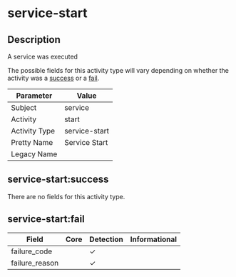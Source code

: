 service-start
=============

Description
-----------
A service was executed

The possible fields for this activity type will vary depending on whether the activity was a [success](#service-startsuccess) or a [fail](#service-startfail).

| Parameter     | Value         |
| ------------- | ------------- |
| Subject       | service       |
| Activity      | start         |
| Activity Type | service-start |
| Pretty Name   | Service Start |
| Legacy Name   |               |

service-start:success
---------------------

There are no fields for this activity type.


service-start:fail
------------------

| Field          | Core | Detection | Informational |
| -------------- | ---- | --------- | ------------- |
| failure_code   |      | &#10003;  |               |
| failure_reason |      | &#10003;  |               |